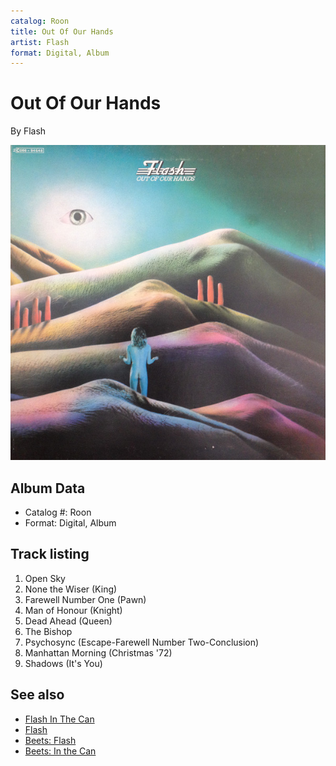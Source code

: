 ```yaml
---
catalog: Roon
title: Out Of Our Hands
artist: Flash
format: Digital, Album
---
```


# Out Of Our Hands

By Flash

![](../../assets/albumcovers/Flash-Out_Of_Our_Hands.png)

## Album Data

- Catalog #: Roon
- Format: Digital, Album


## Track listing


1. Open Sky
2. None the Wiser (King)
3. Farewell Number One (Pawn)
4. Man of Honour (Knight)
5. Dead Ahead (Queen)
6. The Bishop
7. Psychosync (Escape-Farewell Number Two-Conclusion)
8. Manhattan Morning (Christmas '72)
9. Shadows (It's You)


## See also

- [Flash In The Can](Flash_In_The_Can.md)
- [Flash](Flash.md)
- [Beets: Flash](../../Beets/Flash/Flash.md)
- [Beets: In the Can](../../Beets/Flash/In_the_Can.md)
